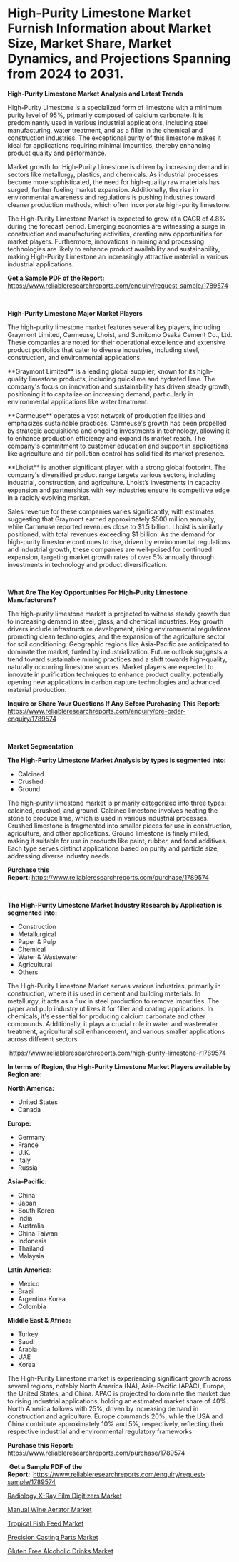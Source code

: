 <p><h1>High-Purity Limestone Market Furnish Information about Market Size, Market Share, Market Dynamics, and Projections Spanning from 2024 to 2031.</h1></p><p><strong>High-Purity Limestone Market Analysis and Latest Trends</strong></p>
<p><p>High-Purity Limestone is a specialized form of limestone with a minimum purity level of 95%, primarily composed of calcium carbonate. It is predominantly used in various industrial applications, including steel manufacturing, water treatment, and as a filler in the chemical and construction industries. The exceptional purity of this limestone makes it ideal for applications requiring minimal impurities, thereby enhancing product quality and performance.</p><p>Market growth for High-Purity Limestone is driven by increasing demand in sectors like metallurgy, plastics, and chemicals. As industrial processes become more sophisticated, the need for high-quality raw materials has surged, further fueling market expansion. Additionally, the rise in environmental awareness and regulations is pushing industries toward cleaner production methods, which often incorporate high-purity limestone.</p><p>The High-Purity Limestone Market is expected to grow at a CAGR of 4.8% during the forecast period. Emerging economies are witnessing a surge in construction and manufacturing activities, creating new opportunities for market players. Furthermore, innovations in mining and processing technologies are likely to enhance product availability and sustainability, making High-Purity Limestone an increasingly attractive material in various industrial applications.</p></p>
<p><strong>Get a Sample PDF of the Report:&nbsp;</strong> <a href="https://www.reliableresearchreports.com/enquiry/request-sample/1789574?utm_campaign=24&utm_medium=2&utm_source=Github&utm_content=ia&utm_term=09102024&utm_id=high-purity-limestone">https://www.reliableresearchreports.com/enquiry/request-sample/1789574</a></p>
<p>&nbsp;</p>
<p><strong>High-Purity Limestone Major Market Players</strong></p>
<p><p>The high-purity limestone market features several key players, including Graymont Limited, Carmeuse, Lhoist, and Sumitomo Osaka Cement Co., Ltd. These companies are noted for their operational excellence and extensive product portfolios that cater to diverse industries, including steel, construction, and environmental applications.</p><p>**Graymont Limited** is a leading global supplier, known for its high-quality limestone products, including quicklime and hydrated lime. The company's focus on innovation and sustainability has driven steady growth, positioning it to capitalize on increasing demand, particularly in environmental applications like water treatment. </p><p>**Carmeuse** operates a vast network of production facilities and emphasizes sustainable practices. Carmeuse's growth has been propelled by strategic acquisitions and ongoing investments in technology, allowing it to enhance production efficiency and expand its market reach. The company's commitment to customer education and support in applications like agriculture and air pollution control has solidified its market presence.</p><p>**Lhoist** is another significant player, with a strong global footprint. The company's diversified product range targets various sectors, including industrial, construction, and agriculture. Lhoist’s investments in capacity expansion and partnerships with key industries ensure its competitive edge in a rapidly evolving market.</p><p>Sales revenue for these companies varies significantly, with estimates suggesting that Graymont earned approximately $500 million annually, while Carmeuse reported revenues close to $1.5 billion. Lhoist is similarly positioned, with total revenues exceeding $1 billion. As the demand for high-purity limestone continues to rise, driven by environmental regulations and industrial growth, these companies are well-poised for continued expansion, targeting market growth rates of over 5% annually through investments in technology and product diversification.</p></p>
<p>&nbsp;</p>
<p><strong>What Are The Key Opportunities For High-Purity Limestone Manufacturers?</strong></p>
<p><p>The high-purity limestone market is projected to witness steady growth due to increasing demand in steel, glass, and chemical industries. Key growth drivers include infrastructure development, rising environmental regulations promoting clean technologies, and the expansion of the agriculture sector for soil conditioning. Geographic regions like Asia-Pacific are anticipated to dominate the market, fueled by industrialization. Future outlook suggests a trend toward sustainable mining practices and a shift towards high-quality, naturally occurring limestone sources. Market players are expected to innovate in purification techniques to enhance product quality, potentially opening new applications in carbon capture technologies and advanced material production.</p></p>
<p><strong>Inquire or Share Your Questions If Any Before Purchasing This Report:</strong> <a href="https://www.reliableresearchreports.com/enquiry/pre-order-enquiry/1789574?utm_campaign=24&utm_medium=2&utm_source=Github&utm_content=ia&utm_term=09102024&utm_id=high-purity-limestone">https://www.reliableresearchreports.com/enquiry/pre-order-enquiry/1789574</a></p>
<p>&nbsp;</p>
<p><strong>Market Segmentation</strong></p>
<p><strong>The High-Purity Limestone Market Analysis by types is segmented into:</strong></p>
<p><ul><li>Calcined</li><li>Crushed</li><li>Ground</li></ul></p>
<p><p>The high-purity limestone market is primarily categorized into three types: calcined, crushed, and ground. Calcined limestone involves heating the stone to produce lime, which is used in various industrial processes. Crushed limestone is fragmented into smaller pieces for use in construction, agriculture, and other applications. Ground limestone is finely milled, making it suitable for use in products like paint, rubber, and food additives. Each type serves distinct applications based on purity and particle size, addressing diverse industry needs.</p></p>
<p><strong>Purchase this Report:&nbsp;</strong><a href="https://www.reliableresearchreports.com/purchase/1789574?utm_campaign=24&utm_medium=2&utm_source=Github&utm_content=ia&utm_term=09102024&utm_id=high-purity-limestone">https://www.reliableresearchreports.com/purchase/1789574</a></p>
<p>&nbsp;</p>
<p><strong>The High-Purity Limestone Market Industry Research by Application is segmented into:</strong></p>
<p><ul><li>Construction</li><li>Metallurgical</li><li>Paper & Pulp</li><li>Chemical</li><li>Water & Wastewater</li><li>Agricultural</li><li>Others</li></ul></p>
<p><p>The High-Purity Limestone Market serves various industries, primarily in construction, where it is used in cement and building materials. In metallurgy, it acts as a flux in steel production to remove impurities. The paper and pulp industry utilizes it for filler and coating applications. In chemicals, it's essential for producing calcium carbonate and other compounds. Additionally, it plays a crucial role in water and wastewater treatment, agricultural soil enhancement, and various smaller applications across different sectors.</p></p>
<p><a href="https://www.reliableresearchreports.com/high-purity-limestone-r1789574?utm_campaign=24&utm_medium=2&utm_source=Github&utm_content=ia&utm_term=09102024&utm_id=high-purity-limestone">&nbsp;https://www.reliableresearchreports.com/high-purity-limestone-r1789574</a></p>
<p><strong>In terms of Region, the High-Purity Limestone Market Players available by Region are:</strong></p>
<p>
    <p> <strong> North America: </strong>
        <ul>
            <li>United States</li>
            <li>Canada</li>
        </ul>
        </p> 
    <p> <strong> Europe: </strong>
        <ul>
            <li>Germany</li>
            <li>France</li>
            <li>U.K.</li>
            <li>Italy</li>
            <li>Russia</li>
        </ul>
        </p> 
    <p> <strong> Asia-Pacific: </strong>
        <ul>
            <li>China</li>
            <li>Japan</li>
            <li>South Korea</li>
            <li>India</li>
            <li>Australia</li>
            <li>China Taiwan</li>
            <li>Indonesia</li>
            <li>Thailand</li>
            <li>Malaysia</li>
        </ul>
        </p> 
    <p> <strong> Latin America: </strong>
        <ul>
            <li>Mexico</li>
            <li>Brazil</li>
            <li>Argentina Korea</li>
            <li>Colombia</li>
        </ul>
        </p> 
    <p> <strong> Middle East & Africa: </strong>
        <ul>
            <li>Turkey</li>
            <li>Saudi</li>
            <li>Arabia</li>
            <li>UAE</li>
            <li>Korea</li>
        </ul>
    </p>
    </p>
<p><p>The High-Purity Limestone market is experiencing significant growth across several regions, notably North America (NA), Asia-Pacific (APAC), Europe, the United States, and China. APAC is projected to dominate the market due to rising industrial applications, holding an estimated market share of 40%. North America follows with 25%, driven by increasing demand in construction and agriculture. Europe commands 20%, while the USA and China contribute approximately 10% and 5%, respectively, reflecting their respective industrial and environmental regulatory frameworks.</p></p>
<p><strong>Purchase this Report: </strong><a href="https://www.reliableresearchreports.com/purchase/1789574?utm_campaign=24&utm_medium=2&utm_source=Github&utm_content=ia&utm_term=09102024&utm_id=high-purity-limestone">https://www.reliableresearchreports.com/purchase/1789574</a></p>
<p>&nbsp;<strong>Get a Sample PDF of the Report:&nbsp;&nbsp;</strong><a href="https://www.reliableresearchreports.com/enquiry/request-sample/1789574?utm_campaign=24&utm_medium=2&utm_source=Github&utm_content=ia&utm_term=09102024&utm_id=high-purity-limestone">https://www.reliableresearchreports.com/enquiry/request-sample/1789574</a></p>
<p><strong></strong></p>
<p><p><a href="https://github.com/SanjidaMahmud81/Market-Research-Report-List-1/blob/main/radiology-x-ray-film-digitizers-market.md?utm_campaign=24&utm_medium=2&utm_source=Github&utm_content=ia&utm_term=09102024&utm_id=high-purity-limestone">Radiology X-Ray Film Digitizers Market</a></p><p><a href="https://github.com/ShaheenRoz/Market-Research-Report-List-1/blob/main/manual-wine-aerator-market.md?utm_campaign=24&utm_medium=2&utm_source=Github&utm_content=ia&utm_term=09102024&utm_id=high-purity-limestone">Manual Wine Aerator Market</a></p><p><a href="https://www.linkedin.com/pulse/trends-global-tropical-fish-feed-market-forecast-analysis-2024-i2l2c?utm_campaign=24&utm_medium=2&utm_source=Github&utm_content=ia&utm_term=09102024&utm_id=high-purity-limestone">Tropical Fish Feed Market</a></p><p><a href="https://www.linkedin.com/pulse/precision-casting-parts-industry-resonance-99-amplification-across-ielsc?utm_campaign=24&utm_medium=2&utm_source=Github&utm_content=ia&utm_term=09102024&utm_id=high-purity-limestone">Precision Casting Parts Market</a></p><p><a href="https://issuu.com/reportprime-2/docs/gluten-free-alcoholic-drinks-market_9f4282a25b9bf5?utm_campaign=24&utm_medium=2&utm_source=Github&utm_content=ia&utm_term=09102024&utm_id=high-purity-limestone">Gluten Free Alcoholic Drinks Market</a></p></p>